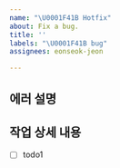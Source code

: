 ```yaml
---
name: "\U0001F41B Hotfix"
about: Fix a bug.
title: ''
labels: "\U0001F41B bug"
assignees: eonseok-jeon

---
```


## 에러 설명


## 작업 상세 내용

- [ ] todo1
